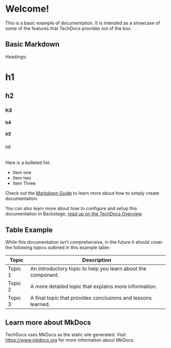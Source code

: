 # Welcome!

This is a basic example of documentation. It is intended as a showcase of some of the
features that TechDocs provides out of the box.

## Basic Markdown

Headings:

# h1

## h2

### h3

#### h4

##### h5

###### h6

Here is a bulleted list:

- Item one
- Item two
- Item Three

Check out the [Markdown Guide](https://www.markdownguide.org/) to learn more about how to
simply create documentation.

You can also learn more about how to configure and setup this documentation in Backstage,
[read up on the TechDocs Overview](https://backstage.io/docs/features/techdocs/).

## Table Example

While this documentation isn't comprehensive, in the future it should cover the following
topics outlined in this example table:

| Topic   | Description                                                  |
| ------- | ------------------------------------------------------------ |
| Topic 1 | An introductory topic to help you learn about the component. |
| Topic 2 | A more detailed topic that explains more information.        |
| Topic 3 | A final topic that provides conclusions and lessons learned. |

## Learn more about MkDocs

TechDocs uses MkDocs as the static site generated. Visit https://www.mkdocs.org for more information about MkDocs.
